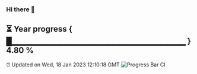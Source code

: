 ### Hi there 👋
⏳ Year progress { █▁▁▁▁▁▁▁▁▁▁▁▁▁▁▁▁▁▁▁▁▁▁▁▁▁▁▁▁▁ } 4.80 %
---
⏰ Updated on Wed, 18 Jan 2023 12:10:18 GMT
![Progress Bar CI](https://github.com/Moyi321/Moyi321/workflows/Progress%20Bar%20CI/badge.svg)
